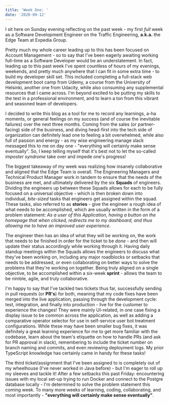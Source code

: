 ```yaml
---
title: 'Week One: '
date: '2020-09-12'
---
```


I sit here on Sunday evening reflecting on the past week - my first _full_ week as a Software Development Engineer on the Traffic Engineering, **a.k.a.** the Edge Team at Expedia Group. 

Pretty much my whole career leading up to this has been focused on Account Management - so to say that I've been eagerly awaiting working full-time as a Software Developer would be an understatement. In fact, leading up to this past week I've spent countless of hours of my evenings, weekends, and pretty much anywhere that I can fit in some extra time - to build my developer skill set. This included completing a full-stack web development boot camp from Udemy, a course from the University of Helsinki, another one from Udacity, while also consuming any supplemental resources that I came across. I'm beyond excited to be putting my skills to the test in a professional environment, and to learn a ton from this vibrant and seasoned team of developers.

I decided to write this blog as a tool for me to record any learnings, a-ha moments, or general feelings on my success (and of course the inevitable failures) over the next three months. Coming from the sales (or partner-facing) side of the business, and diving head-first into the tech side of organization can definitely lead one to feeling a bit overwhelmed, while also full of passion and energy - as my wise engineering manage slack messaged this to me on day one - "everything will certainly make sense eventually". So, I keep telling myself that it's best not to let the so-called _imposter syndrome_ take over and impede one's progress!

The biggest takeaway of my week was realizing how insanely collaborative and aligned that the Edge Team is overall. The Engineering Managers and Technical Product Manager work in tandem to ensure that the needs of the business are met, and ultimately delivered by the six **Squads** of engineers. Dividing the engineers up between these Squads allows for each to be fully focused on a universal objective - which is then broken down into individual, _bite-sized_ tasks that engineers get assigned within the squad. These tasks, also referred to as **stories** - give the engineer a rough idea of what needs to be accomplished, which are usually written in the form of a problem statement: _As a user of this Application, having a button on the homepage that when clicked, redirects me to my dashboard, and thus allowing me to have an improved user experience_.

The engineer then has an idea of what they will be working on, the work that needs to be finished in order for the ticket to be _done_ - and then will update their status accordingly while working through it. Having daily standup meetings within the Squads allows the engineers to discuss what they've been working on, including any major roadblocks or setbacks that needs to be addressed, or even collaborating on better ways to solve the problems that they're working on together. Being truly aligned on a single objective, to be accomplished within a six-week **sprint** - allows the team to be nimble, agile, and truly collaborative. 

I'm happy to say that I've tackled two tickets thus far, successfully sending in pull requests (or **PR's**) for both, meaning that my code fixes have been merged into the live application, passing through the development cycle: test, integration, and finally into production - live for the customer to experience the changes! They were mainly UI-related, in one case fixing a display issue to be common across the application, as well as adding a comparative operator selector for use in self-service user bot treatment configurations. While these may have been smaller bug fixes, it was definitely a great learning experience for me to get more familiar with the codebase, learn about the team's etiquette on how to handle PRs (and ask for PR approval in slack), remembering to include the ticket number on branch naming and commits, and even reviewing deployment logs. My prior TypeScript knowledge has certainly came in handy for these tasks! 

The third ticket/assignment that I've been assigned to is completely out of my wheelhouse (I've never worked in Java before) - but I'm eager to roll up my sleeves and tackle it! After a few setbacks this past Friday: encountering issues with my local set-up trying to run Docker and connect to the Postgre database locally - I'm determined to solve the problem statement this coming week. To many more weeks of learning, coding, collaborating, and most importantly - **"everything will certainly make sense eventually"**.